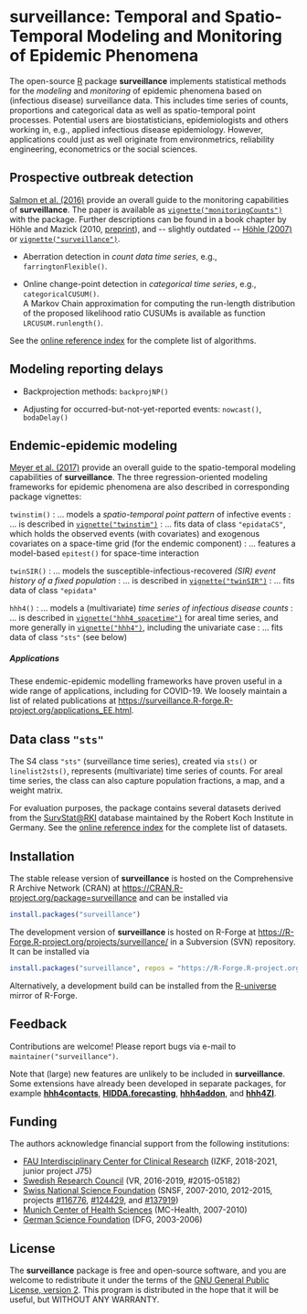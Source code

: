 # surveillance: Temporal and Spatio-Temporal Modeling and Monitoring of Epidemic Phenomena

The open-source [R](https://www.R-project.org/) package **surveillance**
implements statistical methods for the *modeling* and *monitoring* of
epidemic phenomena based on (infectious disease) surveillance data.
This includes time series of counts, proportions and
categorical data as well as spatio-temporal point processes.
Potential users are biostatisticians, epidemiologists and others working in,
e.g., applied infectious disease epidemiology. However, applications could just
as well originate from environmetrics, reliability engineering, econometrics or
the social sciences.


## Prospective outbreak detection

[Salmon et al. (2016)](https://doi.org/10.18637/jss.v070.i10)
provide an overall guide to the monitoring capabilities of **surveillance**.
The paper is available as
[`vignette("monitoringCounts")`](https://CRAN.R-project.org/package=surveillance/vignettes/monitoringCounts.pdf)
with the package.
Further descriptions can be found in a book chapter by
H&ouml;hle and Mazick (2010,
[preprint](https://staff.math.su.se/hoehle/pubs/hoehle_mazick2009-preprint.pdf)),
and -- slightly outdated --
[H&ouml;hle (2007)](https://doi.org/10.1007/s00180-007-0074-8) or
[`vignette("surveillance")`](https://CRAN.R-project.org/package=surveillance/vignettes/surveillance.pdf).

- Aberration detection in *count data time series*,
  e.g., `farringtonFlexible()`.

- Online change-point detection in *categorical time series*,
  e.g., `categoricalCUSUM()`.\
  A Markov Chain approximation for computing the run-length distribution of the
  proposed likelihood ratio CUSUMs is available as function `LRCUSUM.runlength()`.

See the
[online reference index](https://surveillance.R-forge.R-project.org/pkgdown/reference/index.html#prospective-outbreak-detection)
for the complete list of algorithms.


## Modeling reporting delays

- Backprojection methods: `backprojNP()`

- Adjusting for occurred-but-not-yet-reported events: `nowcast()`, `bodaDelay()`

<!--
##### Applications

These methods have also been used for COVID-19 surveillance, for example:

- [*Analysis of the early COVID-19 epidemic curve in Germany by regression models
  with change points*](https://doi.org/10.1017/S0950268821000558)

- [*Nowcasting the COVID-19 pandemic in Bavaria*](https://doi.org/10.1002/bimj.202000112)
-->

## Endemic-epidemic modeling

[Meyer et al. (2017)](https://doi.org/10.18637/jss.v077.i11) provide an overall
guide to the spatio-temporal modeling capabilities of **surveillance**.
The three regression-oriented modeling frameworks for epidemic phenomena
are also described in corresponding package vignettes:

`twinstim()`
: ... models a *spatio-temporal point pattern* of infective events
: ... is described in [`vignette("twinstim")`](https://CRAN.R-project.org/package=surveillance/vignettes/twinstim.pdf)
: ... fits data of class `"epidataCS"`, which
  holds the observed events (with covariates) and exogenous covariates on a
  space-time grid (for the endemic component)
: ... features a model-based `epitest()` for space-time interaction
    
`twinSIR()`
: ... models the susceptible-infectious-recovered
  *(SIR) event history of a fixed population*
: ... is described in
  [`vignette("twinSIR")`](https://CRAN.R-project.org/package=surveillance/vignettes/twinSIR.pdf)
: ... fits data of class `"epidata"`

`hhh4()`
: ... models a (multivariate) *time series of infectious disease counts*
: ... is described in
  [`vignette("hhh4_spacetime")`](https://CRAN.R-project.org/package=surveillance/vignettes/hhh4_spacetime.pdf)
  for areal time series, and more generally in
  [`vignette("hhh4")`](https://CRAN.R-project.org/package=surveillance/vignettes/hhh4.pdf),
  including the univariate case
: ... fits data of class `"sts"` (see below)


##### Applications

These endemic-epidemic modelling frameworks have proven useful in a wide range
of applications, including for COVID-19.
We loosely maintain a list of related publications at
<https://surveillance.R-forge.R-project.org/applications_EE.html>.


## Data class `"sts"`

The S4 class `"sts"` (surveillance time series), created via `sts()` or
`linelist2sts()`, represents (multivariate) time series of counts.
For areal time series, the class can also capture population fractions, a map,
and a weight matrix.

For evaluation purposes, the package contains several datasets derived from the
[SurvStat@RKI](https://survstat.rki.de/) database maintained by the Robert Koch
Institute in Germany.
See the [online reference index](https://surveillance.R-forge.R-project.org/pkgdown/reference/index.html#datasets)
for the complete list of datasets.


## Installation

The stable release version of **surveillance** is hosted on the
Comprehensive R Archive Network (CRAN) at
<https://CRAN.R-project.org/package=surveillance>
and can be installed via

```R
install.packages("surveillance")
```

The development version of **surveillance** is hosted on R-Forge at
<https://R-Forge.R-project.org/projects/surveillance/> in a Subversion
(SVN) repository. It can be installed via

```R
install.packages("surveillance", repos = "https://R-Forge.R-project.org")
```

Alternatively, a development build can be installed from the
[R-universe](https://r-forge.r-universe.dev/surveillance) mirror of R-Forge.


## Feedback

Contributions are welcome!
Please report bugs via e-mail to `maintainer("surveillance")`.

Note that (large) new features are unlikely to be included in **surveillance**.
Some extensions have already been developed in separate packages, for example
[**hhh4contacts**](https://CRAN.R-project.org/package=hhh4contacts),
[**HIDDA.forecasting**](https://hidda.github.io/forecasting/),
[**hhh4addon**](https://github.com/jbracher/hhh4addon),
and [**hhh4ZI**](https://github.com/Junyi-L/hhh4ZI).


## Funding

The authors acknowledge financial support from the following institutions:

- [FAU Interdisciplinary Center for Clinical Research](https://www.izkf.med.fau.de/en/)
  (IZKF, 2018-2021, junior project J75)
- [Swedish Research Council](https://www.vr.se/english.html) (VR, 2016-2019, #2015-05182)
- [Swiss National Science Foundation](https://www.snf.ch/en/) (SNSF, 2007-2010, 2012-2015, projects
  [#116776](https://p3.snf.ch/Project-116776),
  [#124429](https://p3.snf.ch/Project-124429), and
  [#137919](https://p3.snf.ch/Project-137919))
- [Munich Center of Health Sciences](https://www.en.mc-health.uni-muenchen.de/)
  (MC-Health, 2007-2010)
- [German Science Foundation](https://www.dfg.de/en/) (DFG, 2003-2006)


## License

The **surveillance** package is free and open-source software,
and you are welcome to redistribute it under the terms of the
[GNU General Public License, version 2](https://www.gnu.org/licenses/gpl-2.0.html).
This program is distributed in the hope that it will be useful,
but WITHOUT ANY WARRANTY.
